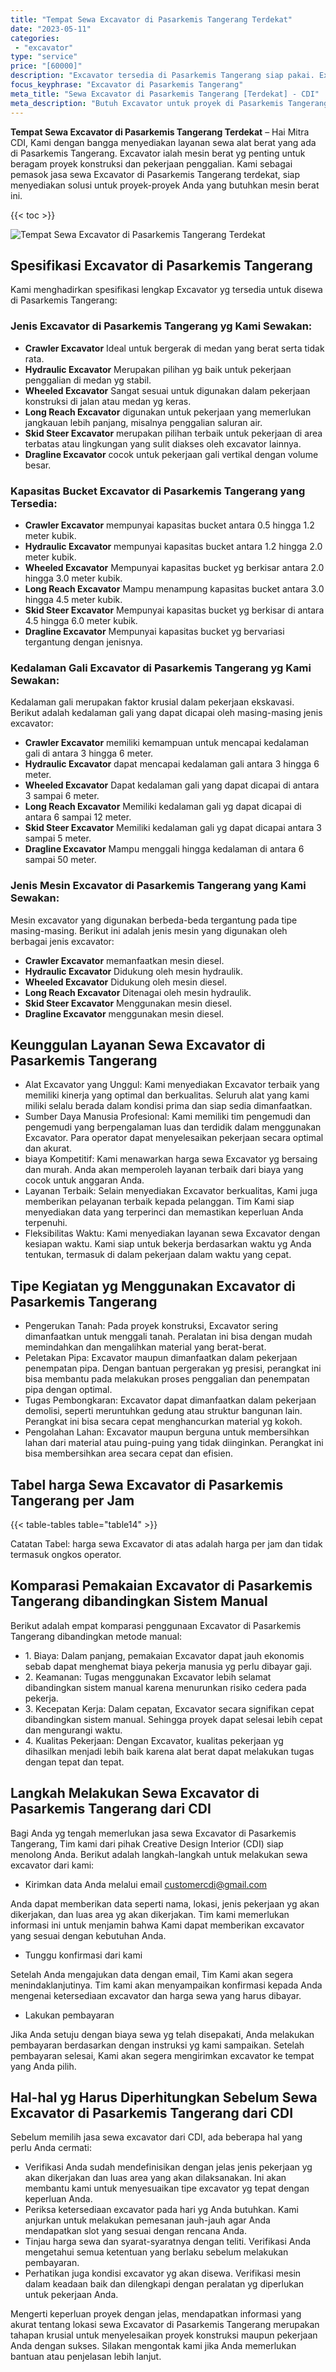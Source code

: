 ```yaml
---
title: "Tempat Sewa Excavator di Pasarkemis Tangerang Terdekat"
date: "2023-05-11"
categories:
 - "excavator"
type: "service"
price: "[60000]"
description: "Excavator tersedia di Pasarkemis Tangerang siap pakai. Excavator menjadi pilihan utama kontraktor untuk menunjang kelancaran pekerjaan. Konsultasikan kebutuhan Anda."
focus_keyphrase: "Excavator di Pasarkemis Tangerang"
meta_title: "Sewa Excavator di Pasarkemis Tangerang [Terdekat] - CDI"
meta_description: "Butuh Excavator untuk proyek di Pasarkemis Tangerang?. Kami tawarkan Excavator berkualitas untuk mendukung produktivitas. Promo menarik tersedia."
---
```


**Tempat Sewa Excavator di Pasarkemis Tangerang Terdekat** – Hai Mitra CDI, Kami dengan bangga menyediakan layanan sewa alat berat yang ada di Pasarkemis Tangerang. Excavator ialah mesin berat yg penting untuk beragam proyek konstruksi dan pekerjaan penggalian. Kami sebagai pemasok jasa sewa Excavator di Pasarkemis Tangerang terdekat, siap menyediakan solusi untuk proyek-proyek Anda yang butuhkan mesin berat ini.

{{< toc >}}

![Tempat Sewa Excavator di Pasarkemis Tangerang Terdekat](/images/excavator/excavator-03.jpg)

## Spesifikasi Excavator di Pasarkemis Tangerang

Kami menghadirkan spesifikasi lengkap Excavator yg tersedia untuk disewa di Pasarkemis Tangerang:

### Jenis Excavator di Pasarkemis Tangerang yg Kami Sewakan:

*   **Crawler Excavator** Ideal untuk bergerak di medan yang berat serta tidak rata.
*   **Hydraulic Excavator** Merupakan pilihan yg baik untuk pekerjaan penggalian di medan yg stabil.
*   **Wheeled Excavator** Sangat sesuai untuk digunakan dalam pekerjaan konstruksi di jalan atau medan yg keras.
*   **Long Reach Excavator** digunakan untuk pekerjaan yang memerlukan jangkauan lebih panjang, misalnya penggalian saluran air.
*   **Skid Steer Excavator** merupakan pilihan terbaik untuk pekerjaan di area terbatas atau lingkungan yang sulit diakses oleh excavator lainnya.
*   **Dragline Excavator** cocok untuk pekerjaan gali vertikal dengan volume besar.

### Kapasitas Bucket Excavator di Pasarkemis Tangerang yang Tersedia:

*   **Crawler Excavator** mempunyai kapasitas bucket antara 0.5 hingga 1.2 meter kubik.
*   **Hydraulic Excavator** mempunyai kapasitas bucket antara 1.2 hingga 2.0 meter kubik.
*   **Wheeled Excavator** Mempunyai kapasitas bucket yg berkisar antara 2.0 hingga 3.0 meter kubik.
*   **Long Reach Excavator** Mampu menampung kapasitas bucket antara 3.0 hingga 4.5 meter kubik.
*   **Skid Steer Excavator** Mempunyai kapasitas bucket yg berkisar di antara 4.5 hingga 6.0 meter kubik.
*   **Dragline Excavator** Mempunyai kapasitas bucket yg bervariasi tergantung dengan jenisnya.

### Kedalaman Gali Excavator di Pasarkemis Tangerang yg Kami Sewakan:

Kedalaman gali merupakan faktor krusial dalam pekerjaan ekskavasi. Berikut adalah kedalaman gali yang dapat dicapai oleh masing-masing jenis excavator:

*   **Crawler Excavator** memiliki kemampuan untuk mencapai kedalaman gali di antara 3 hingga 6 meter.
*   **Hydraulic Excavator** dapat mencapai kedalaman gali antara 3 hingga 6 meter.
*   **Wheeled Excavator** Dapat kedalaman gali yang dapat dicapai di antara 3 sampai 6 meter.
*   **Long Reach Excavator** Memiliki kedalaman gali yg dapat dicapai di antara 6 sampai 12 meter.
*   **Skid Steer Excavator** Memiliki kedalaman gali yg dapat dicapai antara 3 sampai 5 meter.
*   **Dragline Excavator** Mampu menggali hingga kedalaman di antara 6 sampai 50 meter.

### Jenis Mesin Excavator di Pasarkemis Tangerang yang Kami Sewakan:

Mesin excavator yang digunakan berbeda-beda tergantung pada tipe masing-masing. Berikut ini adalah jenis mesin yang digunakan oleh berbagai jenis excavator:

*   **Crawler Excavator** memanfaatkan mesin diesel.
*   **Hydraulic Excavator** Didukung oleh mesin hydraulik.
*   **Wheeled Excavator** Didukung oleh mesin diesel.
*   **Long Reach Excavator** Ditenagai oleh mesin hydraulik.
*   **Skid Steer Excavator** Menggunakan mesin diesel.
*   **Dragline Excavator** menggunakan mesin diesel.

## Keunggulan Layanan Sewa Excavator di Pasarkemis Tangerang

*   Alat Excavator yang Unggul: Kami menyediakan Excavator terbaik yang memiliki kinerja yang optimal dan berkualitas. Seluruh alat yang kami miliki selalu berada dalam kondisi prima dan siap sedia dimanfaatkan.
*   Sumber Daya Manusia Profesional: Kami memiliki tim pengemudi dan pengemudi yang berpengalaman luas dan terdidik dalam menggunakan Excavator. Para operator dapat menyelesaikan pekerjaan secara optimal dan akurat.
*   biaya Kompetitif: Kami menawarkan harga sewa Excavator yg bersaing dan murah. Anda akan memperoleh layanan terbaik dari biaya yang cocok untuk anggaran Anda.
*   Layanan Terbaik: Selain menyediakan Excavator berkualitas, Kami juga memberikan pelayanan terbaik kepada pelanggan. Tim Kami siap menyediakan data yang terperinci dan memastikan keperluan Anda terpenuhi.
*   Fleksibilitas Waktu: Kami menyediakan layanan sewa Excavator dengan kesiapan waktu. Kami siap untuk bekerja berdasarkan waktu yg Anda tentukan, termasuk di dalam pekerjaan dalam waktu yang cepat.

## Tipe Kegiatan yg Menggunakan Excavator di Pasarkemis Tangerang

*   Pengerukan Tanah: Pada proyek konstruksi, Excavator sering dimanfaatkan untuk menggali tanah. Peralatan ini bisa dengan mudah memindahkan dan mengalihkan material yang berat-berat.
*   Peletakan Pipa: Excavator maupun dimanfaatkan dalam pekerjaan penempatan pipa. Dengan bantuan pergerakan yg presisi, perangkat ini bisa membantu pada melakukan proses penggalian dan penempatan pipa dengan optimal.
*   Tugas Pembongkaran: Excavator dapat dimanfaatkan dalam pekerjaan demolisi, seperti meruntuhkan gedung atau struktur bangunan lain. Perangkat ini bisa secara cepat menghancurkan material yg kokoh.
*   Pengolahan Lahan: Excavator maupun berguna untuk membersihkan lahan dari material atau puing-puing yang tidak diinginkan. Perangkat ini bisa membersihkan area secara cepat dan efisien.

## Tabel harga Sewa Excavator di Pasarkemis Tangerang per Jam

{{< table-tables table="table14" >}}

Catatan Tabel: harga sewa Excavator di atas adalah harga per jam dan tidak termasuk ongkos operator.

## Komparasi Pemakaian Excavator di Pasarkemis Tangerang dibandingkan Sistem Manual

Berikut adalah empat komparasi penggunaan Excavator di Pasarkemis Tangerang dibandingkan metode manual:

*   1\. Biaya: Dalam panjang, pemakaian Excavator dapat jauh ekonomis sebab dapat menghemat biaya pekerja manusia yg perlu dibayar gaji.
*   2\. Keamanan: Tugas menggunakan Excavator lebih selamat dibandingkan sistem manual karena menurunkan risiko cedera pada pekerja.
*   3\. Kecepatan Kerja: Dalam cepatan, Excavator secara signifikan cepat dibandingkan sistem manual. Sehingga proyek dapat selesai lebih cepat dan mengurangi waktu.
*   4\. Kualitas Pekerjaan: Dengan Excavator, kualitas pekerjaan yg dihasilkan menjadi lebih baik karena alat berat dapat melakukan tugas dengan tepat dan tepat.

## Langkah Melakukan Sewa Excavator di Pasarkemis Tangerang dari CDI

Bagi Anda yg tengah memerlukan jasa sewa Excavator di Pasarkemis Tangerang, Tim kami dari pihak Creative Design Interior (CDI) siap menolong Anda. Berikut adalah langkah-langkah untuk melakukan sewa excavator dari kami:

*   Kirimkan data Anda melalui email customercdi@gmail.com

Anda dapat memberikan data seperti nama, lokasi, jenis pekerjaan yg akan dikerjakan, dan luas area yg akan dikerjakan. Tim kami memerlukan informasi ini untuk menjamin bahwa Kami dapat memberikan excavator yang sesuai dengan kebutuhan Anda.
*   Tunggu konfirmasi dari kami

Setelah Anda mengajukan data dengan email, Tim Kami akan segera menindaklanjutinya. Tim kami akan menyampaikan konfirmasi kepada Anda mengenai ketersediaan excavator dan harga sewa yang harus dibayar.
*   Lakukan pembayaran

Jika Anda setuju dengan biaya sewa yg telah disepakati, Anda melakukan pembayaran berdasarkan dengan instruksi yg kami sampaikan. Setelah pembayaran selesai, Kami akan segera mengirimkan excavator ke tempat yang Anda pilih.

## Hal-hal yg Harus Diperhitungkan Sebelum Sewa Excavator di Pasarkemis Tangerang dari CDI

Sebelum memilih jasa sewa excavator dari CDI, ada beberapa hal yang perlu Anda cermati:

*   Verifikasi Anda sudah mendefinisikan dengan jelas jenis pekerjaan yg akan dikerjakan dan luas area yang akan dilaksanakan. Ini akan membantu kami untuk menyesuaikan tipe excavator yg tepat dengan keperluan Anda.
*   Periksa ketersediaan excavator pada hari yg Anda butuhkan. Kami anjurkan untuk melakukan pemesanan jauh-jauh agar Anda mendapatkan slot yang sesuai dengan rencana Anda.
*   Tinjau harga sewa dan syarat-syaratnya dengan teliti. Verifikasi Anda mengetahui semua ketentuan yang berlaku sebelum melakukan pembayaran.
*   Perhatikan juga kondisi excavator yg akan disewa. Verifikasi mesin dalam keadaan baik dan dilengkapi dengan peralatan yg diperlukan untuk pekerjaan Anda.

Mengerti keperluan proyek dengan jelas, mendapatkan informasi yang akurat tentang lokasi sewa Excavator di Pasarkemis Tangerang merupakan tahapan krusial untuk menyelesaikan proyek konstruksi maupun pekerjaan Anda dengan sukses. Silakan mengontak kami jika Anda memerlukan bantuan atau penjelasan lebih lanjut.